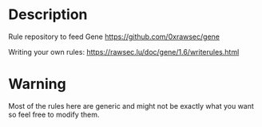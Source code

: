 # Description

Rule repository to feed Gene https://github.com/0xrawsec/gene

Writing your own rules: https://rawsec.lu/doc/gene/1.6/writerules.html

# Warning

Most of the rules here are generic and might not be exactly what you
want so feel free to modify them.
